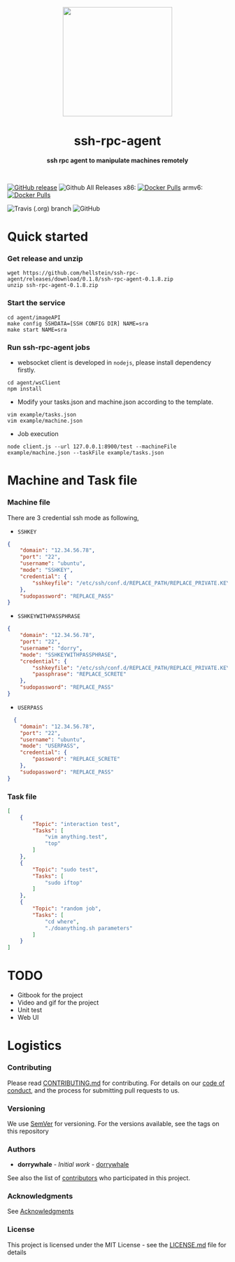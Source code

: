 <p align="center">
  <img width="250" src="LOGO">
</p>

<h1 align="center"> ssh-rpc-agent </h1>
<p align="center">
  <b >ssh rpc agent to manipulate machines remotely</b>
</p>
<br>

[![GitHub release](https://img.shields.io/github/release/hellstein/ssh-rpc-agent.svg)](https://github.com/hellstein/ssh-rpc-agent/releases)
![Github All Releases](https://img.shields.io/github/downloads/hellstein/ssh-rpc-agent/total.svg)
x86: [![Docker Pulls](https://img.shields.io/docker/pulls/hellstein/ssh-rpc-agent-x86.svg)](https://hub.docker.com/r/hellstein/ssh-rpc-agent-x86/tags/)
armv6: [![Docker Pulls](https://img.shields.io/docker/pulls/hellstein/ssh-rpc-agent-x86.svg)](https://hub.docker.com/r/hellstein/ssh-rpc-agent-x86/tags/)

![Travis (.org) branch](https://img.shields.io/travis/hellstein/ssh-rpc-agent/master.svg)
![GitHub](https://img.shields.io/github/license/hellstein/ssh-rpc-agent.svg)

# Quick started 

### Get release and unzip
```
wget https://github.com/hellstein/ssh-rpc-agent/releases/download/0.1.8/ssh-rpc-agent-0.1.8.zip
unzip ssh-rpc-agent-0.1.8.zip
```

### Start the service
```
cd agent/imageAPI
make config SSHDATA=[SSH CONFIG DIR] NAME=sra
make start NAME=sra
```

### Run ssh-rpc-agent jobs

* websocket client is developed in `nodejs`, please install dependency firstly.
```
cd agent/wsClient
npm install
```

* Modify your tasks.json and machine.json according to the template.
```
vim example/tasks.json
vim example/machine.json
```

* Job execution
```
node client.js --url 127.0.0.1:8900/test --machineFile example/machine.json --taskFile example/tasks.json
```

# Machine and Task file
### Machine file
There are 3 credential ssh mode as following,
* `SSHKEY`
```json
{
    "domain": "12.34.56.78",
    "port": "22",
    "username": "ubuntu",
    "mode": "SSHKEY",
    "credential": {
        "sshkeyfile": "/etc/ssh/conf.d/REPLACE_PATH/REPLACE_PRIVATE.KEY"
    },
    "sudopassword": "REPLACE_PASS"
}
```
* `SSHKEYWITHPASSPHRASE`
```json
{
    "domain": "12.34.56.78",
    "port": "22",
    "username": "dorry",
    "mode": "SSHKEYWITHPASSPHRASE",
    "credential": {
        "sshkeyfile": "/etc/ssh/conf.d/REPLACE_PATH/REPLACE_PRIVATE.KEY",
        "passphrase": "REPLACE_SCRETE"
    },
    "sudopassword": "REPLACE_PASS"
}
```
* `USERPASS`
```json
  {
    "domain": "12.34.56.78",
    "port": "22",
    "username": "ubuntu",
    "mode": "USERPASS",
    "credential": {
        "password": "REPLACE_SCRETE"
    },
    "sudopassword": "REPLACE_PASS"
}
```

### Task file
```json
[
    {
        "Topic": "interaction test",
        "Tasks": [
            "vim anything.test",
            "top"
        ]
    },
    {
        "Topic": "sudo test",
        "Tasks": [
            "sudo iftop"
        ]
    },
    {
        "Topic": "random job",
        "Tasks": [
            "cd where",
            "./doanything.sh parameters"
        ]
    }
]
```

# TODO
* Gitbook for the project
* Video and gif for the project
* Unit test
* Web UI

# Logistics

### Contributing

Please read [CONTRIBUTING.md](https://github.com/hellstein/ssh-rpc-agent/blob/master/.github/CONTRIBUTING.md) for contributing.
For details on our [code of conduct](https://github.com/hellstein/ssh-rpc-agent/blob/master/.github/CODE_OF_CONDUCT.md), and the process for submitting pull requests to us.

### Versioning

We use [SemVer](http://semver.org/) for versioning. For the versions available, see the tags on this repository

### Authors

* **dorrywhale** - *Initial work* - [dorrywhale](https://github.com/dorrywhale)

See also the list of [contributors](https://github.com/hellstein/ssh-rpc-agent/graphs/contributors) who participated in this project.

### Acknowledgments

See [Acknowledgments](https://github.com/hellstein/ssh-rpc-agent/blob/master/.github/ACKNOWLEDGMENTS.md)


### License

This project is licensed under the MIT License - see the [LICENSE.md](https://github.com/hellstein/ssh-rpc-agent/blob/master/LICENSE.md) file for details

